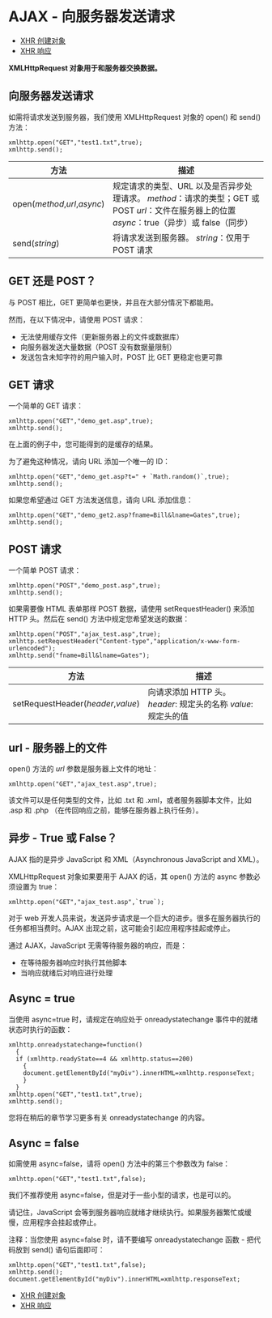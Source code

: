 
# AJAX - 向服务器发送请求

*   [XHR 创建对象](/ajax/ajax_xmlhttprequest_create.asp "AJAX - 创建 XMLHttpRequest 对象")
*   [XHR 响应](/ajax/ajax_xmlhttprequest_response.asp "AJAX - 服务器响应")

**XMLHttpRequest 对象用于和服务器交换数据。**

## 向服务器发送请求

如需将请求发送到服务器，我们使用 XMLHttpRequest 对象的 open() 和 send() 方法：

```
xmlhttp.open("GET","test1.txt",true);
xmlhttp.send();

```

| 方法 | 描述 |
| --- | --- |
| open(_method_,_url_,_async_) | 规定请求的类型、URL 以及是否异步处理请求。  _method_：请求的类型；GET 或 POST  _url_：文件在服务器上的位置  _async_：true（异步）或 false（同步） |
| send(_string_) | 将请求发送到服务器。  _string_：仅用于 POST 请求 |

## GET 还是 POST？

与 POST 相比，GET 更简单也更快，并且在大部分情况下都能用。

然而，在以下情况中，请使用 POST 请求：

*   无法使用缓存文件（更新服务器上的文件或数据库）
*   向服务器发送大量数据（POST 没有数据量限制）
*   发送包含未知字符的用户输入时，POST 比 GET 更稳定也更可靠

## GET 请求

一个简单的 GET 请求：

```
xmlhttp.open("GET","demo_get.asp",true);
xmlhttp.send();

```



在上面的例子中，您可能得到的是缓存的结果。

为了避免这种情况，请向 URL 添加一个唯一的 ID：

```
xmlhttp.open("GET","demo_get.asp?t=" + `Math.random()`,true);
xmlhttp.send();

```



如果您希望通过 GET 方法发送信息，请向 URL 添加信息：

```
xmlhttp.open("GET","demo_get2.asp?fname=Bill&lname=Gates",true);
xmlhttp.send();

```



## POST 请求

一个简单 POST 请求：

```
xmlhttp.open("POST","demo_post.asp",true);
xmlhttp.send();

```



如果需要像 HTML 表单那样 POST 数据，请使用 setRequestHeader() 来添加 HTTP 头。然后在 send() 方法中规定您希望发送的数据：

```
xmlhttp.open("POST","ajax_test.asp",true);
xmlhttp.setRequestHeader("Content-type","application/x-www-form-urlencoded");
xmlhttp.send("fname=Bill&lname=Gates");

```



| 方法 | 描述 |
| --- | --- |
| setRequestHeader(_header_,_value_) | 向请求添加 HTTP 头。  _header_: 规定头的名称  _value_: 规定头的值 |

## url - 服务器上的文件

open() 方法的 _url_ 参数是服务器上文件的地址：

```
xmlhttp.open("GET","ajax_test.asp",true);
```

该文件可以是任何类型的文件，比如 .txt 和 .xml，或者服务器脚本文件，比如 .asp 和 .php （在传回响应之前，能够在服务器上执行任务）。

## 异步 - True 或 False？

AJAX 指的是异步 JavaScript 和 XML（Asynchronous JavaScript and XML）。

XMLHttpRequest 对象如果要用于 AJAX 的话，其 open() 方法的 async 参数必须设置为 true：

```
xmlhttp.open("GET","ajax_test.asp",`true`);
```

对于 web 开发人员来说，发送异步请求是一个巨大的进步。很多在服务器执行的任务都相当费时。AJAX 出现之前，这可能会引起应用程序挂起或停止。

通过 AJAX，JavaScript 无需等待服务器的响应，而是：

*   在等待服务器响应时执行其他脚本
*   当响应就绪后对响应进行处理

## Async = true

当使用 async=true 时，请规定在响应处于 onreadystatechange 事件中的就绪状态时执行的函数：

```
xmlhttp.onreadystatechange=function()
  {
  if (xmlhttp.readyState==4 && xmlhttp.status==200)
    {
    document.getElementById("myDiv").innerHTML=xmlhttp.responseText;
    }
  }
xmlhttp.open("GET","test1.txt",true);
xmlhttp.send();

```



您将在稍后的章节学习更多有关 onreadystatechange 的内容。

## Async = false

如需使用 async=false，请将 open() 方法中的第三个参数改为 false：

```
xmlhttp.open("GET","test1.txt",false);
```

我们不推荐使用 async=false，但是对于一些小型的请求，也是可以的。

请记住，JavaScript 会等到服务器响应就绪才继续执行。如果服务器繁忙或缓慢，应用程序会挂起或停止。

注释：当您使用 async=false 时，请不要编写 onreadystatechange 函数 - 把代码放到 send() 语句后面即可：

```
xmlhttp.open("GET","test1.txt",false);
xmlhttp.send();
document.getElementById("myDiv").innerHTML=xmlhttp.responseText;

```



*   [XHR 创建对象](/ajax/ajax_xmlhttprequest_create.asp "AJAX - 创建 XMLHttpRequest 对象")
*   [XHR 响应](/ajax/ajax_xmlhttprequest_response.asp "AJAX - 服务器响应")


